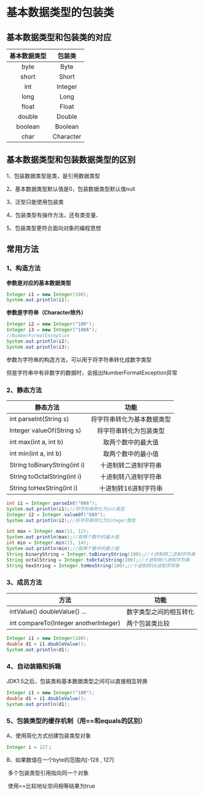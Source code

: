 # 基本数据类型的包装类





## 基本数据类型和包装类的对应

| 基本数据类型 |  包装类   |
| :----------: | :-------: |
|     byte     |   Byte    |
|    short     |   Short   |
|     int      |  Integer  |
|     long     |   Long    |
|    float     |   Float   |
|    double    |  Double   |
|   boolean    |  Boolean  |
|     char     | Character |

## 基本数据类型和包装数据类型的区别

1、包装数据类型是类，是引用数据类型

2、基本数据类型默认值是0，包装数据类型默认值null

3、泛型只能使用包装类

4、包装类型有操作方法，还有类变量、

5、包装类型更符合面向对象的编程思想









## 常用方法



### 1、构造方法

**参数是对应的基本数据类型**

```java
Integer i1 = new Integer(100);
System.out.println(i1);
```

**参数是字符串（Character除外）**

```java
Integer i2 = new Integer("100");
Integer i3 = new Integer("100A");
//NumberFormatException
System.out.println(i2);
System.out.println(i3);
```

参数为字符串的构造方法，可以用于将字符串转化成数字类型

但是字符串中有非数字的数据时，会报出NumberFormatException异常



### 2、静态方法

| 静态方法                     |            功能            |
| ---------------------------- | :------------------------: |
| int parseInt(String s)       | 将字符串转化为基本数据类型 |
| Integer valueOf(String s)    |   将字符串转化为包装类型   |
| int max(int a, int b)        |     取两个数中的最大值     |
| int min(int a, int b)        |     取两个数中的最小值     |
| String toBinaryString(int i) |    十进制转二进制字符串    |
| String toOctalString(int i)  |    十进制转八进制字符串    |
| String toHexString(int i)    |    十进制转16进制字符串    |

```java
int i1 = Integer.parseInt("666");
System.out.println(i1);//将字符串转化为int类型
Integer i2 = Integer.valueOf("888");
System.out.println(i2);//将字符串转化为Integer类型
```

```java
int max = Integer.max(11, 12);
System.out.println(max);//取两个数中的最大值
int min = Integer.min(13, 14);
System.out.println(min);//取两个数中的最小值
String binaryString = Integer.toBinaryString(100);//十进制转二进制字符串
String octalString = Integer.toOctalString(100);//十进制转八进制字符串
String hexString = Integer.toHexString(100);//十进制转16进制字符串
```



### 3、成员方法

| 方法                                  | 功能                   |
| ------------------------------------- | ---------------------- |
| intValue()  doubleValue()  ...        | 数字类型之间的相互转化 |
| int compareTo(Integer anotherInteger) | 两个包装类比较         |

```java
Integer i1 = new Integer(100);
double d1 = i1.doubleValue();
System.out.println(d1);
```





### 4、自动装箱和拆箱

JDK1.5之后，包装类和基本数据类型之间可以直接相互转换

```java
Integer i1 = new Integer("100");
double d1 = i1.doubleValue();
System.out.println(d1);
```





### 5、包装类型的缓存机制（用==和equals的区别）



A、使用简化方式创建包装类型对象

```java
Integer i = 127；
```

B、如果数值在一个byte的范围内[-128 , 127]

​		多个包装类型引用指向同一个对象

​		使用==比较地址空间相等结果为true